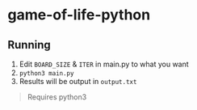 # game-of-life-python

## Running

1. Edit `BOARD_SIZE` & `ITER` in main.py to what you want
1. `python3 main.py`
1. Results will be output in `output.txt`

> Requires python3
